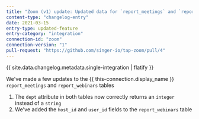 ```yaml
---
title: "Zoom (v1) update: Updated data for `report_meetings` and `report_webinars` tables"
content-type: "changelog-entry"
date: 2021-03-15
entry-type: updated-feature
entry-category: "integration"
connection-id: "zoom"
connection-version: "1"
pull-request: "https://github.com/singer-io/tap-zoom/pull/4"
---
```


{{ site.data.changelog.metadata.single-integration | flatify }}

We've made a few updates to the {{ this-connection.display_name }} `report_meetings` and `report_webinars` tables

1. The `dept` attribute in both tables now correctly returns an `integer` instead of a `string`
2. We've added the `host_id` and `user_id` fields to the `report_webinars` table
